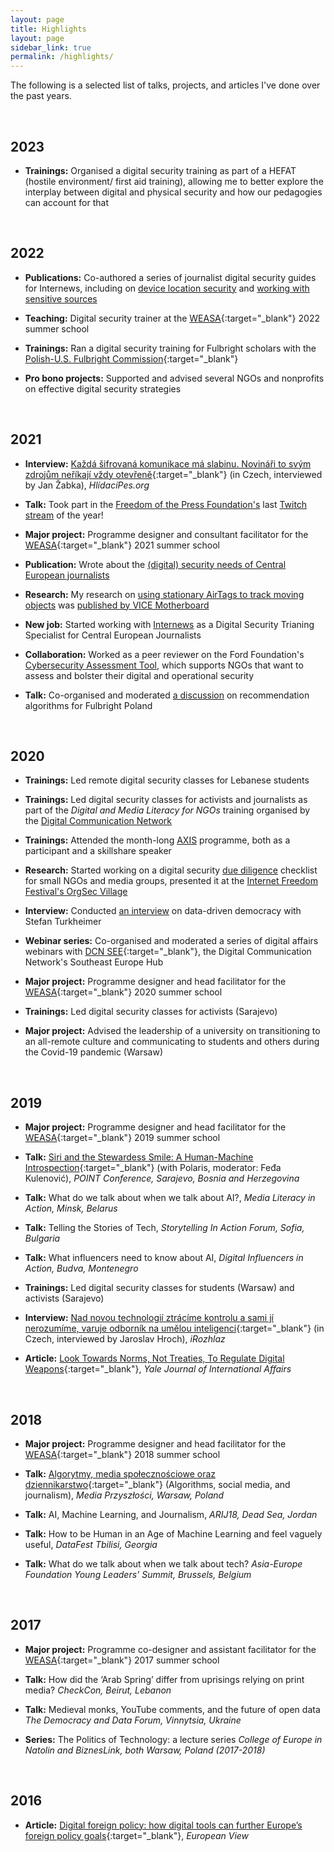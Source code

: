```yaml
---
layout: page
title: Highlights
layout: page
sidebar_link: true
permalink: /highlights/
---
```



The following is a selected list of talks, projects, and articles I've done over the past years.


&nbsp;
&nbsp;

<h2 class = "year">2023</h2>

* <b>Trainings:</b> Organised a digital security training as part of a HEFAT (hostile environment/ first aid training), allowing me to better explore the interplay between digital and physical security and how our pedagogies can account for that

&nbsp;
&nbsp;

<h2 class = "year">2022</h2>

* <b>Publications:</b> Co-authored a series of journalist digital security guides for Internews, including on <a href = "https://internews.org/resource/device-location-security/" target = "_blank">device location security</a> and <a href = "https://internews.org/resource/security-considerations-when-engaging-sensitive-sources/" target = "_blank">working with sensitive sources</a>

* <b>Teaching:</b> Digital security trainer at the [WEASA](https://www.weasa.org){:target="_blank"} 2022 summer school

* <b>Trainings:</b> Ran a digital security training for Fulbright scholars with the [Polish-U.S. Fulbright Commission](https://en.fulbright.edu.pl/){:target="_blank"}

* <b>Pro bono projects:</b> Supported and advised several NGOs and nonprofits on effective digital security strategies


&nbsp;
&nbsp;

<h2 class = "year">2021</h2>


* <b>Interview:</b> [Každá šifrovaná komunikace má slabinu. Novináři to svým zdrojům neříkají vždy otevřeně](https://hlidacipes.org/kazda-sifrovana-komunikace-ma-slabinu-novinari-to-svym-zdrojum-ale-nerikaji-vzdy-otevrene/){:target="_blank"} (in Czech, interviewed by Jan Žabka), <i>HlídacíPes.org</i>

* <b>Talk:</b> Took part in the <a href = "https://freedom.press/" target = "_blank">Freedom of the Press Foundation's</a> last <a href = "https://www.twitch.tv/freedomofpress/videos" target = "_blank">Twitch stream</a> of the year!

* <b>Major project:</b> Programme designer and consultant facilitator for the [WEASA](https://www.weasa.org){:target="_blank"} 2021 summer school

* <b>Publication:</b> Wrote about the <a href = "https://internews.org/blog/charting-the-security-needs-of-central-european-journalists/" target = "_blank">(digital) security needs of Central European journalists</a>

* <b>Research:</b> My research on <a href = "/airtags_stationary/">using stationary AirTags to track moving objects</a> was <a href = "https://www.vice.com/en/article/jg8mvy/airtags-can-be-used-to-figure-out-when-a-house-is-empty-researcher-warns" target = "_blank">published by VICE Motherboard</a>

* <b>New job:</b> Started working with <a href = "https://www.internews.org" target = "_blank">Internews</a> as a Digital Security Trianing Specialist for Central European Journalists

* <b>Collaboration:</b> Worked as a peer reviewer on the Ford Foundation's <a href = "https://www.fordfoundation.org/work/our-grants/building-institutions-and-networks/cybersecurity-assessment-tool/" target = "_blank">Cybersecurity Assessment Tool</a>, which supports NGOs that want to assess and bolster their digital and operational security

* <b>Talk:</b> Co-organised and moderated <a href = "https://www.youtube.com/watch?v=gjkQS_7TSVA" target = "_blank">a discussion</a> on recommendation algorithms for Fulbright Poland



&nbsp;
&nbsp;

<h2 class = "year">2020</h2>

* <b>Trainings:</b> Led remote digital security classes for Lebanese students

* <b>Trainings:</b> Led digital security classes for activists and journalists as part of the <i>Digital and Media Literacy for NGOs</i> training organised by the <a href = "https://digicomnet.org/" target = "_blank">Digital Communication Network</a>

* <b>Trainings:</b> Attended the month-long <a href = "https://usable.tools/axis2020/" target = "_blank">AXIS</a> programme, both as a participant and a skillshare speaker

* <b>Research:</b> Started working on a digital security <a href = "/due_diligence">due diligence</a> checklist for small NGOs and media groups, presented it at the <a href = "https://safetag.org/2020/05/26/virtual-orgsec-village.html" target = "_blank">Internet Freedom Festival's OrgSec Village</a>

* <b>Interview:</b> Conducted <a href = "https://www.youtube.com/watch?v=OZ2n4ccW2Yw" target = "_blank">an interview</a> on data-driven democracy with Stefan Turkheimer

* <b>Webinar series:</b> Co-organised and moderated a series of digital affairs webinars with [DCN SEE](http://dcn-see.org/){:target="_blank"}, the Digital Communication Network's Southeast Europe Hub

* <b>Major project:</b> Programme designer and head facilitator for the [WEASA](https://www.weasa.org){:target="_blank"} 2020 summer school

* <b>Trainings:</b> Led digital security classes for activists (Sarajevo)

* <b>Major project:</b> Advised the leadership of a university on transitioning to an all-remote culture and communicating to students and others during the Covid-19 pandemic (Warsaw)

&nbsp;
&nbsp;

<h2 class = "year">2019</h2>


* <b>Major project:</b> Programme designer and head facilitator for the [WEASA](https://www.weasa.org){:target="_blank"} 2019 summer school

* <b>Talk:</b> [Siri and the Stewardess Smile: A Human-Machine Introspection](https://www.youtube.com/watch?v=JicFMPdDo2I){:target="_blank"} (with Polaris, moderator: Feđa Kulenović), <i>POINT Conference, Sarajevo, Bosnia and Herzegovina</i>

* <b>Talk:</b> What do we talk about when we talk about AI?, <i>Media Literacy in Action, Minsk, Belarus</i>

* <b>Talk:</b> Telling the Stories of Tech, <i>Storytelling In Action Forum, Sofia, Bulgaria</i>

* <b>Talk:</b> What influencers need to know about AI, <i>Digital Influencers in Action, Budva, Montenegro</i>

* <b>Trainings:</b> Led digital security classes for students (Warsaw) and activists (Sarajevo)

* <b>Interview:</b> [Nad novou technologií ztrácíme kontrolu a sami jí nerozumíme, varuje odborník na umělou inteligenci](https://www.irozhlas.cz/zivotni-styl/spolecnost/lukasz-krol-socialni-site-algoritmus-facebook-instagram-youtube-rozhovor_1906291900_och){:target="_blank"} (in Czech, interviewed by Jaroslav Hroch), <i>iRozhlaz</i>

* <b>Article:</b> [Look Towards Norms, Not Treaties, To Regulate Digital Weapons](http://yalejournal.org/article_post/look-toward-norms-not-treaties-to-regulate-digital-weapons/){:target="_blank"}, <i>Yale Journal of International Affairs</i>

&nbsp;
&nbsp;

<h2 class = "year">2018</h2>

* <b>Major project:</b> Programme designer and head facilitator for the [WEASA](https://www.weasa.org){:target="_blank"} 2018 summer school

* <b>Talk:</b> [Algorytmy, media społecznościowe oraz dziennikarstwo](https://www.youtube.com/watch?v=wZRwwBh1TAk){:target="_blank"} (Algorithms, social media, and journalism), <i>Media Przyszłości, Warsaw, Poland</i>

* <b>Talk:</b> AI, Machine Learning, and Journalism, <i>ARIJ18, Dead Sea, Jordan</i>

* <b>Talk:</b> How to be Human in an Age of Machine Learning and feel vaguely useful, <i>DataFest Tbilisi, Georgia</i>

* <b>Talk:</b> What do we talk about when we talk about tech? <i>Asia-Europe Foundation Young Leaders' Summit, Brussels, Belgium</i>

&nbsp;
&nbsp;




<h2 class = "year">2017</h2>

* <b>Major project:</b> Programme co-designer and assistant facilitator for the [WEASA](https://www.weasa.org){:target="_blank"} 2017 summer school

* <b>Talk:</b> How did the ‘Arab Spring’ differ from uprisings relying on print media? <i>CheckCon, Beirut, Lebanon</i>

* <b>Talk:</b> Medieval monks, YouTube comments, and the future of open data <i>The Democracy and Data Forum, Vinnytsia, Ukraine</i>

* <b>Series:</b> The Politics of Technology: a lecture series <i>College of Europe in Natolin and BiznesLink, both Warsaw, Poland (2017-2018)</i>


&nbsp;
&nbsp;


<h2 class = "year">2016</h2>

* <b>Article:</b> [Digital foreign policy: how digital tools can further Europe’s foreign policy goals](https://link.springer.com/article/10.1007/s12290-016-0384-8){:target="_blank"}, <i>European View</i>
